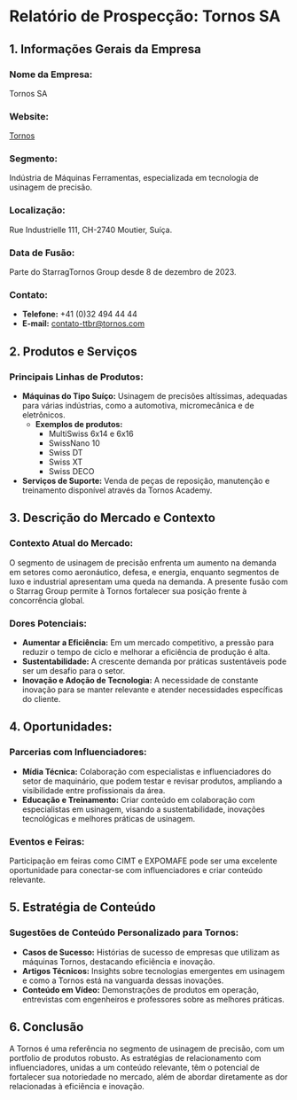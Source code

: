 # Relatório de Prospecção: Tornos SA

## 1. Informações Gerais da Empresa

### Nome da Empresa:
Tornos SA

### Website:
[Tornos](http://www.tornos.com)

### Segmento:
Indústria de Máquinas Ferramentas, especializada em tecnologia de usinagem de precisão.

### Localização:
Rue Industrielle 111, CH-2740 Moutier, Suíça.

### Data de Fusão:
Parte do StarragTornos Group desde 8 de dezembro de 2023.

### Contato:
- **Telefone:** +41 (0)32 494 44 44
- **E-mail:** contato-ttbr@tornos.com

## 2. Produtos e Serviços

### Principais Linhas de Produtos:
- **Máquinas do Tipo Suíço:** Usinagem de precisões altíssimas, adequadas para várias indústrias, como a automotiva, micromecânica e de eletrônicos.
  - **Exemplos de produtos:**
    - MultiSwiss 6x14 e 6x16
    - SwissNano 10
    - Swiss DT
    - Swiss XT
    - Swiss DECO
- **Serviços de Suporte:** Venda de peças de reposição, manutenção e treinamento disponível através da Tornos Academy.

## 3. Descrição do Mercado e Contexto

### Contexto Atual do Mercado:
O segmento de usinagem de precisão enfrenta um aumento na demanda em setores como aeronáutico, defesa, e energia, enquanto segmentos de luxo e industrial apresentam uma queda na demanda. A presente fusão com o Starrag Group permite à Tornos fortalecer sua posição frente à concorrência global.

### Dores Potenciais:
- **Aumentar a Eficiência:** Em um mercado competitivo, a pressão para reduzir o tempo de ciclo e melhorar a eficiência de produção é alta.
- **Sustentabilidade:** A crescente demanda por práticas sustentáveis pode ser um desafio para o setor.
- **Inovação e Adoção de Tecnologia:** A necessidade de constante inovação para se manter relevante e atender necessidades específicas do cliente.

## 4. Oportunidades:

### Parcerias com Influenciadores:
- **Mídia Técnica:** Colaboração com especialistas e influenciadores do setor de maquinário, que podem testar e revisar produtos, ampliando a visibilidade entre profissionais da área.
- **Educação e Treinamento:** Criar conteúdo em colaboração com especialistas em usinagem, visando a sustentabilidade, inovações tecnológicas e melhores práticas de usinagem.

### Eventos e Feiras:
Participação em feiras como CIMT e EXPOMAFE pode ser uma excelente oportunidade para conectar-se com influenciadores e criar conteúdo relevante.

## 5. Estratégia de Conteúdo

### Sugestões de Conteúdo Personalizado para Tornos:
- **Casos de Sucesso:** Histórias de sucesso de empresas que utilizam as máquinas Tornos, destacando eficiência e inovação.
- **Artigos Técnicos:** Insights sobre tecnologias emergentes em usinagem e como a Tornos está na vanguarda dessas inovações.
- **Conteúdo em Vídeo:** Demonstrações de produtos em operação, entrevistas com engenheiros e professores sobre as melhores práticas.

## 6. Conclusão

A Tornos é uma referência no segmento de usinagem de precisão, com um portfolio de produtos robusto. As estratégias de relacionamento com influenciadores, unidas a um conteúdo relevante, têm o potencial de fortalecer sua notoriedade no mercado, além de abordar diretamente as dor relacionadas à eficiência e inovação.